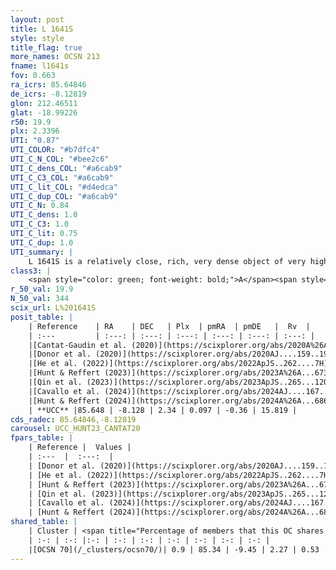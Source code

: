 ```yaml
---
layout: post
title: L 1641S
style: style
title_flag: true
more_names: OCSN 213
fname: l1641s
fov: 0.663
ra_icrs: 85.64846
de_icrs: -8.12819
glon: 212.46511
glat: -18.99226
r50: 19.9
plx: 2.3396
UTI: "0.87"
UTI_COLOR: "#b7dfc4"
UTI_C_N_COL: "#bee2c6"
UTI_C_dens_COL: "#a6cab9"
UTI_C_C3_COL: "#a6cab9"
UTI_C_lit_COL: "#d4edca"
UTI_C_dup_COL: "#a6cab9"
UTI_C_N: 0.84
UTI_C_dens: 1.0
UTI_C_C3: 1.0
UTI_C_lit: 0.75
UTI_C_dup: 1.0
UTI_summary: |
    L 1641S is a relatively close, rich, very dense object of very high C3 quality. It is well-studied in the literature. This object shares a very small percentage of members with a later reported entry.
class3: |
    <span style="color: green; font-weight: bold;">A</span><span style="color: green; font-weight: bold;">A</span>
r_50_val: 19.9
N_50_val: 344
scix_url: L%201641S
posit_table: |
    | Reference    | RA    | DEC   | Plx  | pmRA  | pmDE   |  Rv  |
    | :---         | :---: | :---: | :---: | :---: | :---: | :---: |
    |[Cantat-Gaudin et al. (2020)](https://scixplorer.org/abs/2020A%26A...640A...1C) | 85.675 | -8.133 | 2.288 | 0.013 | -0.39 | -- |
    |[Donor et al. (2020)](https://scixplorer.org/abs/2020AJ....159..199D) | 85.62 | -8.15 | -- | 0.36 | -0.5 | 22.0 |
    |[He et al. (2022)](https://scixplorer.org/abs/2022ApJS..262....7H) | 85.281 | -8.294 | 2.347 | 0.259 | -0.763 | -- |
    |[Hunt & Reffert (2023)](https://scixplorer.org/abs/2023A%26A...673A.114H) | 85.641 | -8.138 | 2.354 | 0.074 | -0.328 | 13.708 |
    |[Qin et al. (2023)](https://scixplorer.org/abs/2023ApJS..265...12Q) | 85.64 | -8.13 | 2.35 | 0.1 | -0.33 | 15.67 |
    |[Cavallo et al. (2024)](https://scixplorer.org/abs/2024AJ....167...12C) | 85.679 | -8.114 | 2.354 | -- | -- | -- |
    |[Hunt & Reffert (2024)](https://scixplorer.org/abs/2024A%26A...686A..42H) | 85.641 | -8.138 | 2.354 | 0.074 | -0.328 | 13.708 |
    | **UCC** |85.648 | -8.128 | 2.34 | 0.097 | -0.36 | 15.819 | 
cds_radec: 85.64846,-8.12819
carousel: UCC_HUNT23_CANTAT20
fpars_table: |
    | Reference |  Values |
    | :---  |  :---:  |
    | [Donor et al. (2020)](https://scixplorer.org/abs/2020AJ....159..199D) | `Fe/H=-0.05` |
    | [He et al. (2022)](https://scixplorer.org/abs/2022ApJS..262....7H) | `A0=0.4, logAge=6.5` |
    | [Hunt & Reffert (2023)](https://scixplorer.org/abs/2023A%26A...673A.114H) | `AV50=2.602, diffAV50=2.508, MOD50=8.064, logAge50=7.068` |
    | [Qin et al. (2023)](https://scixplorer.org/abs/2023ApJS..265...12Q) | `E(B-V)=0.48, m-M=9.46, logt=6.7` |
    | [Cavallo et al. (2024)](https://scixplorer.org/abs/2024AJ....167...12C) | `AV50=2.56, dMod50=8.7, logAge50=7.37, [Fe/H]50=0.15` |
    | [Hunt & Reffert (2024)](https://scixplorer.org/abs/2024A%26A...686A..42H) | `MassJ=51.2629` |
shared_table: |
    | Cluster | <span title="Percentage of members that this OC shares with the ones listed">%</span>   | RA   | DEC   | Plx   | pmRA  | pmDE  | Rv | UTI |
    | :-: | :-: |:-: | :-: | :-: | :-: | :-: | :-: | :-: |
    |[OCSN 70](/_clusters/ocsn70/)| 0.9 | 85.34 | -9.45 | 2.27 | 0.53 | -1.21 | 16.14 |0.35 |
---
```

